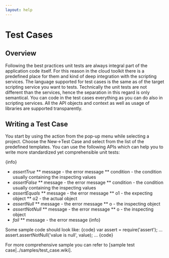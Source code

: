 ```yaml
---
layout: help
---
```


Test Cases
===

Overview
---

Following the best practices unit tests are always integral part of the application code itself. For this reason in the cloud toolkit there is a predefined place for them and kind of deep integration with the scripting services.
The language supported for test cases is the same as of the target scripting service you want to tests. Technically the unit tests are not different than the services, hence the separation in this regard is only semantical. You can code in the test cases everything as you can do also in scripting services. All the API objects and context as well as usage of libraries are supported transparently.

Writing a Test Case
---

You start by using the action from the pop-up menu while selecting a project. Choose the New->Test Case and select from the list of the predefined templates.
You can use the following APIs which can help you to write more standardized yet comprehensible unit tests:

{info}
* *assertTrue*
** message - the error message
** condition - the condition usually containing the inspecting values
* *assertFalse*
** message - the error message
** condition - the condition usually containing the inspecting values
* *assertEquals*
** message - the error message
** o1 - the expecting object
** o2 - the actual object
* *assertNull*
** message - the error message
** o - the inspecting object
* *assertNotNull*
** message - the error message
** o - the inspecting object
* *fail*
** message - the error message
{info}

Some sample code should look like:
{code}
var assert = require('assert');
...
assert.assertNotNull('value is null', value);
...
{code}

For more comprehensive sample you can refer to [sample test case|../samples/test_case.wiki].
